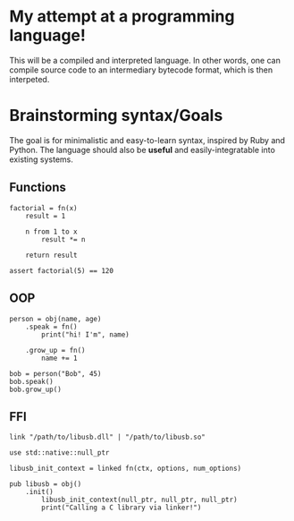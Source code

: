 # My attempt at a programming language!
This will be a compiled and interpreted language. In other words, one can compile source code to an intermediary bytecode format, which is then interpeted.


# Brainstorming syntax/Goals

The goal is for minimalistic and easy-to-learn syntax, inspired by Ruby and Python. The language should also be **useful** and easily-integratable into existing systems.

## Functions
```
factorial = fn(x)
	result = 1

	n from 1 to x
		result *= n

	return result

assert factorial(5) == 120
```

## OOP
```
person = obj(name, age)
	.speak = fn()
		print("hi! I'm", name)
	
	.grow_up = fn()
		name += 1

bob = person("Bob", 45)
bob.speak()
bob.grow_up()
```

## FFI
```
link "/path/to/libusb.dll" | "/path/to/libusb.so"

use std::native::null_ptr

libusb_init_context = linked fn(ctx, options, num_options)

pub libusb = obj()
	.init()
		libusb_init_context(null_ptr, null_ptr, null_ptr)
		print("Calling a C library via linker!")
```
